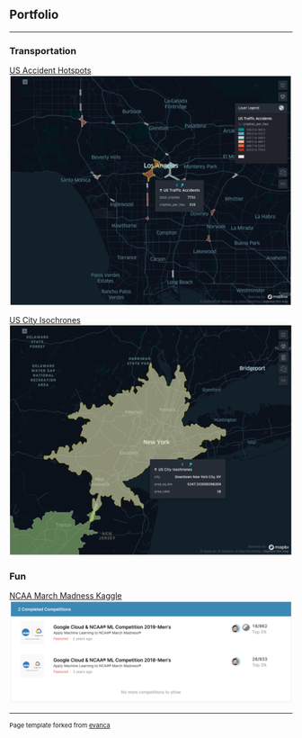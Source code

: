 ## Portfolio

---

### Transportation

[US Accident Hotspots](/us_accidents_hotspots)
<img src="images/hotspots.png" alt="drawing" width="600"/>

[US City Isochrones](/us_city_isochrones)
<img src="images/isochrone_nyc.png" alt="drawing" width="600"/>

### Fun

[NCAA March Madness Kaggle](/march_madness)
<img src="images/kaggle_screenshot.png" alt="drawing" width="600"/>

---
<p style="font-size:11px">Page template forked from <a href="https://github.com/evanca/quick-portfolio">evanca</a></p>
<!-- Remove above link if you don't want to attibute -->
